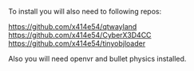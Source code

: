 To install you will also need to following repos:

https://github.com/x414e54/qtwayland
https://github.com/x414e54/CyberX3D4CC
https://github.com/x414e54/tinyobjloader

Also you will need openvr and bullet physics installed.
